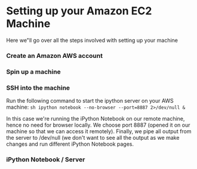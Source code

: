 # Setting up your Amazon EC2 Machine


Here we"ll go over all the steps involved with setting up your machine

### Create an Amazon AWS account




### Spin up a machine



### SSH into the machine



Run the following command to start the ipython server on your AWS machine:
`sh
ipython notebook --no-browser --port=8887 2>/dev/null &
`

In this case we're running the iPython Notebook on our remote machine, hence no need for browser locally. We choose port 8887 (opened it on our machine so that we can access it remotely). Finally, we pipe all output from the server to /dev/null (we don't want to see all the output as we make changes and run different iPython Notebook pages.




### iPython Notebook / Server





